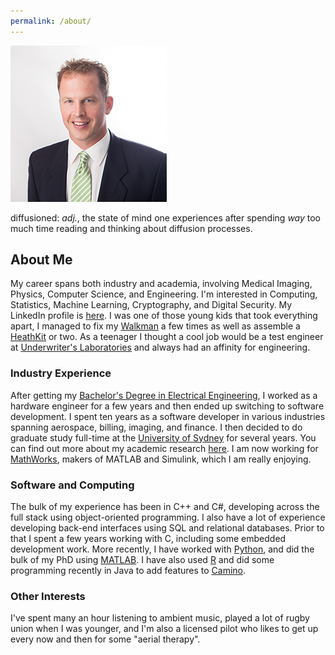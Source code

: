 ```yaml
---
permalink: /about/
---
```

![Blog Author](/images/Author-Pic-250x250.jpg)

diffusioned: *adj.*, the state of mind one experiences after spending *way* too much time reading and thinking about diffusion processes.

## About Me ##

My career spans both industry and academia, involving Medical Imaging, Physics, Computer Science, and Engineering.  I'm interested in Computing, Statistics, Machine Learning, Cryptography, and Digital Security.  My LinkedIn profile is [here](https://www.linkedin.com/in/ned-charles-7b54832).  I was one of those young kids that took everything apart, I managed to fix my [Walkman](https://en.wikipedia.org/wiki/Walkman#Cassette-based) a few times as well as assemble a [HeathKit](http://heathkit.com) or two.  As a teenager I thought a cool job would be a test engineer at [Underwriter's Laboratories](https://www.ul.com/) and always had an affinity for engineering.

### Industry Experience ###
After getting my [Bachelor's Degree in Electrical Engineering](https://purdue.edu/), I worked as a hardware engineer for a few years and then ended up switching to software development.  I spent ten years as a software developer in various industries spanning aerospace, billing, imaging, and finance.  I then decided to do graduate study full-time at the [University of Sydney](https://sydney.edu.au) for several years.  You can find out more about my academic research [here](/research/).  I am now working for [MathWorks](https://www.mathworks.com), makers of MATLAB and Simulink, which I am really enjoying. 

### Software and Computing ###

The bulk of my experience has been in C++ and C#, developing across the full stack using object-oriented programming.  I also have a lot of experience developing back-end interfaces using SQL and relational databases.  Prior to that I spent a few years working with C, including some embedded development work.  More recently, I have worked with [Python](https://www.python.org/), and did the bulk of my PhD using [MATLAB](https://www.mathworks.com/products/matlab/).  I have also used [R](https://www.r-project.org/) and did some programming recently in Java to add features to [Camino](http://camino.cs.ucl.ac.uk/).

### Other Interests ###

I've spent many an hour listening to ambient music, played a lot of rugby union when I was younger, and I'm also a licensed pilot who likes to get up every now and then for some "aerial therapy".
